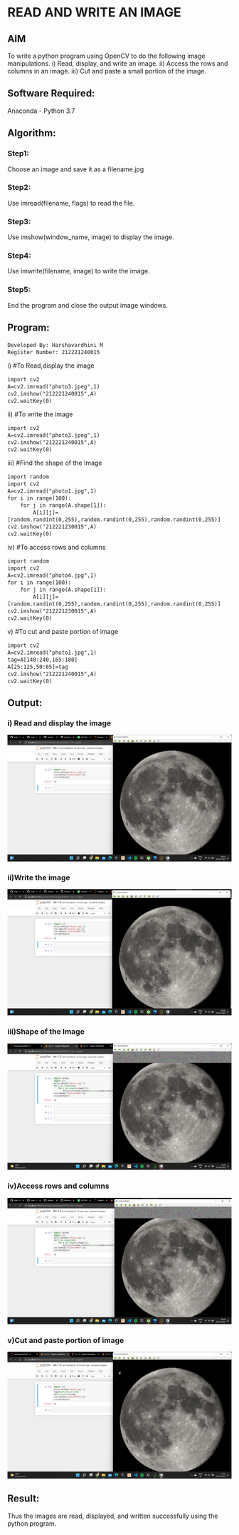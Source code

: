 # READ AND WRITE AN IMAGE
## AIM
To write a python program using OpenCV to do the following image manipulations.
i) Read, display, and write an image.
ii) Access the rows and columns in an image.
iii) Cut and paste a small portion of the image.

## Software Required:
Anaconda - Python 3.7
## Algorithm:
### Step1:
Choose an image and save it as a filename.jpg
### Step2:
Use imread(filename, flags) to read the file.
### Step3:
Use imshow(window_name, image) to display the image.
### Step4:
Use imwrite(filename, image) to write the image.
### Step5:
End the program and close the output image windows.
## Program: 
```
Developed By: Harshavardhini M
Register Number: 212221240015
```
i) #To Read,display the image
```
import cv2
A=cv2.imread("photo3.jpeg",1)
cv2.imshow("212221240015",A)
cv2.waitKey(0)
```
ii) #To write the image
```
import cv2
A=cv2.imread("photo3.jpeg",1)
cv2.imshow("212221240015",A)
cv2.waitKey(0)
```
iii) #Find the shape of the Image
```
import random
import cv2
A=cv2.imread("photo1.jpg",1)
for i in range(100):
    for j in range(A.shape[1]):
        A[i][j]=[random.randint(0,255),random.randint(0,255),random.randint(0,255)]
cv2.imshow("212221230015",A)
cv2.waitKey(0)
```
iv) #To access rows and columns

```
import random
import cv2
A=cv2.imread("photo4.jpg",1)
for i in range(100):
    for j in range(A.shape[1]):
        A[i][j]=[random.randint(0,255),random.randint(0,255),random.randint(0,255)]
cv2.imshow("212221230015",A)
cv2.waitKey(0)
```
v) #To cut and paste portion of image
```
import cv2
A=cv2.imread("photo1.jpg",1)
tag=A[140:240,165:180]
A[25:125,50:65]=tag
cv2.imshow("212221240015",A)
cv2.waitKey(0)
```

## Output:

### i) Read and display the image


![anthem](./Screenshot%20(273).png)
<br>

### ii)Write the image

![b](./Screenshot%20(274).png)
<br>

### iii)Shape of the Image

![c](./m3.png)
<br>

### iv)Access rows and columns
![d](./Screenshot%20(275).png)
<br>

### v)Cut and paste portion of image
![c](./m5.png)
<br>

## Result:
Thus the images are read, displayed, and written successfully using the python program.


